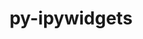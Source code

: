 ---
title: "py-ipywidgets"
layout: cache
categories: [package, develop]
meta: {"compilers": ["none"], "num_specs": 72, "num_specs_by_stack": {"data-vis-sdk": 27, "e4s": 22, "e4s-neoverse-v2": 23, "root": 72}, "oss": ["ubuntu20.04", "ubuntu22.04"], "platforms": ["linux"], "stacks": ["data-vis-sdk", "e4s", "e4s-neoverse-v2", "root"], "targets": ["neoverse_v2", "x86_64_v3"], "versions": ["8.0.2"]}
spec_details: [{"compiler": "none", "hash": "37ltotql2f2oarjpuevbmq3q5qtkrwv5", "os": "ubuntu22.04", "platform": "linux", "size": "-", "stacks": ["e4s", "root"], "target": "x86_64_v3", "variants": ["build_system=python_pip"], "versions": ["8.0.2"]}, {"compiler": "none", "hash": "3rpyfhdf7v5w3afgi4l3pea4eqsikr7c", "os": "ubuntu20.04", "platform": "linux", "size": "-", "stacks": ["data-vis-sdk", "root"], "target": "x86_64_v3", "variants": ["build_system=python_pip"], "versions": ["8.0.2"]}, {"compiler": "none", "hash": "4bmqopbfcfdbsmqnowexabwc3lhjji6e", "os": "ubuntu22.04", "platform": "linux", "size": "-", "stacks": ["e4s-neoverse-v2", "root"], "target": "neoverse_v2", "variants": ["build_system=python_pip"], "versions": ["8.0.2"]}, {"compiler": "none", "hash": "4edsuzr4km7nd453ojoogyvx6fx3rrfu", "os": "ubuntu20.04", "platform": "linux", "size": "-", "stacks": ["data-vis-sdk", "root"], "target": "x86_64_v3", "variants": ["build_system=python_pip"], "versions": ["8.0.2"]}, {"compiler": "none", "hash": "4sib53cv5gu7irlganymshpwrh4nvdzg", "os": "ubuntu20.04", "platform": "linux", "size": "-", "stacks": ["data-vis-sdk", "root"], "target": "x86_64_v3", "variants": ["build_system=python_pip"], "versions": ["8.0.2"]}, {"compiler": "none", "hash": "544u4b2oujokkxjagex4tgwoqb3kehpw", "os": "ubuntu20.04", "platform": "linux", "size": "-", "stacks": ["data-vis-sdk", "root"], "target": "x86_64_v3", "variants": ["build_system=python_pip"], "versions": ["8.0.2"]}, {"compiler": "none", "hash": "5ios3qm2hapalmun4fjuz5znbgznhsmo", "os": "ubuntu22.04", "platform": "linux", "size": "-", "stacks": ["e4s-neoverse-v2", "root"], "target": "neoverse_v2", "variants": ["build_system=python_pip"], "versions": ["8.0.2"]}, {"compiler": "none", "hash": "6hdpi5zvn4uhou7plfmgmki2m6x6dwtr", "os": "ubuntu22.04", "platform": "linux", "size": "-", "stacks": ["e4s", "root"], "target": "x86_64_v3", "variants": ["build_system=python_pip"], "versions": ["8.0.2"]}, {"compiler": "none", "hash": "6k75pevmnoxlsdnyz7gdw35g6axupody", "os": "ubuntu22.04", "platform": "linux", "size": "-", "stacks": ["e4s", "root"], "target": "x86_64_v3", "variants": ["build_system=python_pip"], "versions": ["8.0.2"]}, {"compiler": "none", "hash": "76ukykc3lllrwcsgpypegdhlh4yhgd4x", "os": "ubuntu20.04", "platform": "linux", "size": "-", "stacks": ["data-vis-sdk", "root"], "target": "x86_64_v3", "variants": ["build_system=python_pip"], "versions": ["8.0.2"]}, {"compiler": "none", "hash": "7dobda4a2uhajv5vhm7dd3ko6bovcpp5", "os": "ubuntu22.04", "platform": "linux", "size": "-", "stacks": ["e4s-neoverse-v2", "root"], "target": "neoverse_v2", "variants": ["build_system=python_pip"], "versions": ["8.0.2"]}, {"compiler": "none", "hash": "bcj666alkxmwehr6e5wnvoqzjnckphhk", "os": "ubuntu20.04", "platform": "linux", "size": "-", "stacks": ["data-vis-sdk", "root"], "target": "x86_64_v3", "variants": ["build_system=python_pip"], "versions": ["8.0.2"]}, {"compiler": "none", "hash": "big7crxwqf3lvshqemywykys5dxawi6o", "os": "ubuntu22.04", "platform": "linux", "size": "-", "stacks": ["e4s-neoverse-v2", "root"], "target": "neoverse_v2", "variants": ["build_system=python_pip"], "versions": ["8.0.2"]}, {"compiler": "none", "hash": "bodecgpxy2nb32bhmfg3rglflj7kn2mg", "os": "ubuntu20.04", "platform": "linux", "size": "-", "stacks": ["data-vis-sdk", "root"], "target": "x86_64_v3", "variants": ["build_system=python_pip"], "versions": ["8.0.2"]}, {"compiler": "none", "hash": "bsvhljl4gztgkbqxz5n765unu4btr76i", "os": "ubuntu20.04", "platform": "linux", "size": "-", "stacks": ["data-vis-sdk", "root"], "target": "x86_64_v3", "variants": ["build_system=python_pip"], "versions": ["8.0.2"]}, {"compiler": "none", "hash": "bxapzsiowguvabzicbhul6sm4xz6fkaw", "os": "ubuntu22.04", "platform": "linux", "size": "-", "stacks": ["e4s", "root"], "target": "x86_64_v3", "variants": ["build_system=python_pip"], "versions": ["8.0.2"]}, {"compiler": "none", "hash": "c22h25qj6yvkawihh7ympe5smwoxsne6", "os": "ubuntu22.04", "platform": "linux", "size": "-", "stacks": ["e4s-neoverse-v2", "root"], "target": "neoverse_v2", "variants": ["build_system=python_pip"], "versions": ["8.0.2"]}, {"compiler": "none", "hash": "c35gy37u2u3af6q4f4lqopzjyziqkguk", "os": "ubuntu22.04", "platform": "linux", "size": "-", "stacks": ["e4s-neoverse-v2", "root"], "target": "neoverse_v2", "variants": ["build_system=python_pip"], "versions": ["8.0.2"]}, {"compiler": "none", "hash": "c6g4dnt6zkwv6myp5zex7ycqmcpwebzg", "os": "ubuntu22.04", "platform": "linux", "size": "-", "stacks": ["e4s", "root"], "target": "x86_64_v3", "variants": ["build_system=python_pip"], "versions": ["8.0.2"]}, {"compiler": "none", "hash": "cd5rnhvyjcp6ifapohlgjf5kjqx6cqcs", "os": "ubuntu22.04", "platform": "linux", "size": "-", "stacks": ["e4s", "root"], "target": "x86_64_v3", "variants": ["build_system=python_pip"], "versions": ["8.0.2"]}, {"compiler": "none", "hash": "chnlwnetyro6v4ee3zuoz7r5hecuy236", "os": "ubuntu20.04", "platform": "linux", "size": "-", "stacks": ["data-vis-sdk", "root"], "target": "x86_64_v3", "variants": ["build_system=python_pip"], "versions": ["8.0.2"]}, {"compiler": "none", "hash": "dagdnx3awhdldhb4j47liaklil64lah3", "os": "ubuntu22.04", "platform": "linux", "size": "-", "stacks": ["e4s-neoverse-v2", "root"], "target": "neoverse_v2", "variants": ["build_system=python_pip"], "versions": ["8.0.2"]}, {"compiler": "none", "hash": "dm2gjzfq25xks3xiudblssr3eyrsb7a2", "os": "ubuntu22.04", "platform": "linux", "size": "-", "stacks": ["e4s-neoverse-v2", "root"], "target": "neoverse_v2", "variants": ["build_system=python_pip"], "versions": ["8.0.2"]}, {"compiler": "none", "hash": "fhy6wpnfdmqai4han6sphb4wbf67ah5p", "os": "ubuntu22.04", "platform": "linux", "size": "-", "stacks": ["e4s-neoverse-v2", "root"], "target": "neoverse_v2", "variants": ["build_system=python_pip"], "versions": ["8.0.2"]}, {"compiler": "none", "hash": "fkwx277xjllyahaf5sjxjtsdy6pc3luk", "os": "ubuntu20.04", "platform": "linux", "size": "-", "stacks": ["data-vis-sdk", "root"], "target": "x86_64_v3", "variants": ["build_system=python_pip"], "versions": ["8.0.2"]}, {"compiler": "none", "hash": "gkwnzdwdj4mpxspgcr7j2a5mjtpqzthz", "os": "ubuntu22.04", "platform": "linux", "size": "-", "stacks": ["e4s-neoverse-v2", "root"], "target": "neoverse_v2", "variants": ["build_system=python_pip"], "versions": ["8.0.2"]}, {"compiler": "none", "hash": "gnxphbfbapggyl4rzaegjl3uthzdwuc7", "os": "ubuntu22.04", "platform": "linux", "size": "-", "stacks": ["e4s-neoverse-v2", "root"], "target": "neoverse_v2", "variants": ["build_system=python_pip"], "versions": ["8.0.2"]}, {"compiler": "none", "hash": "gpcq5dykz45serymeczpnqnensljpg5a", "os": "ubuntu20.04", "platform": "linux", "size": "-", "stacks": ["data-vis-sdk", "root"], "target": "x86_64_v3", "variants": ["build_system=python_pip"], "versions": ["8.0.2"]}, {"compiler": "none", "hash": "gt2a6vaha376ruyju7e5avzv5nj3ihpq", "os": "ubuntu20.04", "platform": "linux", "size": "-", "stacks": ["data-vis-sdk", "root"], "target": "x86_64_v3", "variants": ["build_system=python_pip"], "versions": ["8.0.2"]}, {"compiler": "none", "hash": "hlyxv2c7ugsog6ri5xyojiy3og7hna4o", "os": "ubuntu22.04", "platform": "linux", "size": "-", "stacks": ["e4s-neoverse-v2", "root"], "target": "neoverse_v2", "variants": ["build_system=python_pip"], "versions": ["8.0.2"]}, {"compiler": "none", "hash": "hmnsfr2w3wpnb52au777pcwcwtx22oip", "os": "ubuntu20.04", "platform": "linux", "size": "-", "stacks": ["data-vis-sdk", "root"], "target": "x86_64_v3", "variants": ["build_system=python_pip"], "versions": ["8.0.2"]}, {"compiler": "none", "hash": "htuu2atqfvkg7wpadc332onrz53kx5ta", "os": "ubuntu22.04", "platform": "linux", "size": "-", "stacks": ["e4s", "root"], "target": "x86_64_v3", "variants": ["build_system=python_pip"], "versions": ["8.0.2"]}, {"compiler": "none", "hash": "hv72ziq7flgh3naxchet6rmloqqbfzma", "os": "ubuntu22.04", "platform": "linux", "size": "-", "stacks": ["e4s", "root"], "target": "x86_64_v3", "variants": ["build_system=python_pip"], "versions": ["8.0.2"]}, {"compiler": "none", "hash": "irfihxi4vdhluu4pov5hg365kxnke53x", "os": "ubuntu20.04", "platform": "linux", "size": "-", "stacks": ["data-vis-sdk", "root"], "target": "x86_64_v3", "variants": ["build_system=python_pip"], "versions": ["8.0.2"]}, {"compiler": "none", "hash": "jtprmq4qeatogiupjysbvj6djpyk4rze", "os": "ubuntu22.04", "platform": "linux", "size": "-", "stacks": ["e4s", "root"], "target": "x86_64_v3", "variants": ["build_system=python_pip"], "versions": ["8.0.2"]}, {"compiler": "none", "hash": "jx7iyiodixmgmbqwtpijeb7osgw7yd6i", "os": "ubuntu22.04", "platform": "linux", "size": "-", "stacks": ["e4s-neoverse-v2", "root"], "target": "neoverse_v2", "variants": ["build_system=python_pip"], "versions": ["8.0.2"]}, {"compiler": "none", "hash": "kibyzywqelh63b34pjnnveovjyvvewim", "os": "ubuntu22.04", "platform": "linux", "size": "-", "stacks": ["e4s-neoverse-v2", "root"], "target": "neoverse_v2", "variants": ["build_system=python_pip"], "versions": ["8.0.2"]}, {"compiler": "none", "hash": "kq3btr4fyy6iqrfgc3ldrvukgckduce3", "os": "ubuntu22.04", "platform": "linux", "size": "-", "stacks": ["e4s-neoverse-v2", "root"], "target": "neoverse_v2", "variants": ["build_system=python_pip"], "versions": ["8.0.2"]}, {"compiler": "none", "hash": "lbtf77kyyk7cg2xtiz5cbzsx2uglffxp", "os": "ubuntu22.04", "platform": "linux", "size": "-", "stacks": ["e4s", "root"], "target": "x86_64_v3", "variants": ["build_system=python_pip"], "versions": ["8.0.2"]}, {"compiler": "none", "hash": "lqdlccty5pkssgkxw2nqiunnadww7dl5", "os": "ubuntu20.04", "platform": "linux", "size": "-", "stacks": ["data-vis-sdk", "root"], "target": "x86_64_v3", "variants": ["build_system=python_pip"], "versions": ["8.0.2"]}, {"compiler": "none", "hash": "m42psv4opbzdk7wsnh6uxhnqtyvwycsr", "os": "ubuntu22.04", "platform": "linux", "size": "-", "stacks": ["e4s-neoverse-v2", "root"], "target": "neoverse_v2", "variants": ["build_system=python_pip"], "versions": ["8.0.2"]}, {"compiler": "none", "hash": "ml3tdukfwjh3shg46tb4d7ymxxcj42d7", "os": "ubuntu22.04", "platform": "linux", "size": "-", "stacks": ["e4s", "root"], "target": "x86_64_v3", "variants": ["build_system=python_pip"], "versions": ["8.0.2"]}, {"compiler": "none", "hash": "nplh4bh73fk6oo7oav5tgrghypyobh5d", "os": "ubuntu22.04", "platform": "linux", "size": "-", "stacks": ["e4s", "root"], "target": "x86_64_v3", "variants": ["build_system=python_pip"], "versions": ["8.0.2"]}, {"compiler": "none", "hash": "nyg45rrhyvfm4i42gcmjhx3xzvktczrr", "os": "ubuntu20.04", "platform": "linux", "size": "-", "stacks": ["data-vis-sdk", "root"], "target": "x86_64_v3", "variants": ["build_system=python_pip"], "versions": ["8.0.2"]}, {"compiler": "none", "hash": "oyhwlqyb374avu6y5utnj6azfvquzs5r", "os": "ubuntu22.04", "platform": "linux", "size": "-", "stacks": ["e4s", "root"], "target": "x86_64_v3", "variants": ["build_system=python_pip"], "versions": ["8.0.2"]}, {"compiler": "none", "hash": "pizs6jtxjudt3pr3hnm66uoeieqxdvw4", "os": "ubuntu20.04", "platform": "linux", "size": "-", "stacks": ["data-vis-sdk", "root"], "target": "x86_64_v3", "variants": ["build_system=python_pip"], "versions": ["8.0.2"]}, {"compiler": "none", "hash": "q4ajxi5xlc2qfcm4qpbcc3rfiz6jeq74", "os": "ubuntu22.04", "platform": "linux", "size": "-", "stacks": ["e4s", "root"], "target": "x86_64_v3", "variants": ["build_system=python_pip"], "versions": ["8.0.2"]}, {"compiler": "none", "hash": "q4xaswlf4pagjxoh65gcvmb2b3irqmhi", "os": "ubuntu20.04", "platform": "linux", "size": "-", "stacks": ["data-vis-sdk", "root"], "target": "x86_64_v3", "variants": ["build_system=python_pip"], "versions": ["8.0.2"]}, {"compiler": "none", "hash": "qmx34jnlbil34hwuukxo7sint4z25qgc", "os": "ubuntu22.04", "platform": "linux", "size": "-", "stacks": ["e4s", "root"], "target": "x86_64_v3", "variants": ["build_system=python_pip"], "versions": ["8.0.2"]}, {"compiler": "none", "hash": "qy4quc6vem7s5qa3w2uzc7gv2vmhilw2", "os": "ubuntu22.04", "platform": "linux", "size": "-", "stacks": ["e4s", "root"], "target": "x86_64_v3", "variants": ["build_system=python_pip"], "versions": ["8.0.2"]}, {"compiler": "none", "hash": "rzu3skm3c5vnveexnely4vb2ryyhmru7", "os": "ubuntu22.04", "platform": "linux", "size": "-", "stacks": ["e4s", "root"], "target": "x86_64_v3", "variants": ["build_system=python_pip"], "versions": ["8.0.2"]}, {"compiler": "none", "hash": "rzugvucd5t6r6ki3xxce4sgrtexnkxbu", "os": "ubuntu22.04", "platform": "linux", "size": "-", "stacks": ["e4s-neoverse-v2", "root"], "target": "neoverse_v2", "variants": ["build_system=python_pip"], "versions": ["8.0.2"]}, {"compiler": "none", "hash": "sdxwqx7mihbu6wax4yrntml2mdb7wg6s", "os": "ubuntu22.04", "platform": "linux", "size": "-", "stacks": ["e4s-neoverse-v2", "root"], "target": "neoverse_v2", "variants": ["build_system=python_pip"], "versions": ["8.0.2"]}, {"compiler": "none", "hash": "sgsi7bnppcnk6djk47ze664vl2s34hls", "os": "ubuntu22.04", "platform": "linux", "size": "-", "stacks": ["e4s-neoverse-v2", "root"], "target": "neoverse_v2", "variants": ["build_system=python_pip"], "versions": ["8.0.2"]}, {"compiler": "none", "hash": "svrq7wuv6nvgp5saxucexs7nyjzurffh", "os": "ubuntu22.04", "platform": "linux", "size": "-", "stacks": ["e4s", "root"], "target": "x86_64_v3", "variants": ["build_system=python_pip"], "versions": ["8.0.2"]}, {"compiler": "none", "hash": "swyggssj6hi5lqjbsl4hphncpatgqr6u", "os": "ubuntu20.04", "platform": "linux", "size": "-", "stacks": ["data-vis-sdk", "root"], "target": "x86_64_v3", "variants": ["build_system=python_pip"], "versions": ["8.0.2"]}, {"compiler": "none", "hash": "t7zve6mb2ovoallwtjjphxx63gc4mtqr", "os": "ubuntu22.04", "platform": "linux", "size": "-", "stacks": ["e4s", "root"], "target": "x86_64_v3", "variants": ["build_system=python_pip"], "versions": ["8.0.2"]}, {"compiler": "none", "hash": "tlp4fssp6w3qa6hsc2lbc5jxz6ozlzoz", "os": "ubuntu22.04", "platform": "linux", "size": "-", "stacks": ["e4s-neoverse-v2", "root"], "target": "neoverse_v2", "variants": ["build_system=python_pip"], "versions": ["8.0.2"]}, {"compiler": "none", "hash": "usis3qr4qeujy6ysffuszppixf4xdhxj", "os": "ubuntu20.04", "platform": "linux", "size": "-", "stacks": ["data-vis-sdk", "root"], "target": "x86_64_v3", "variants": ["build_system=python_pip"], "versions": ["8.0.2"]}, {"compiler": "none", "hash": "uwp6fpmsonlnirhycgs7zhluaidtynsu", "os": "ubuntu20.04", "platform": "linux", "size": "-", "stacks": ["data-vis-sdk", "root"], "target": "x86_64_v3", "variants": ["build_system=python_pip"], "versions": ["8.0.2"]}, {"compiler": "none", "hash": "v36w4p3jh4ioibyry77npxf5zzpfehky", "os": "ubuntu22.04", "platform": "linux", "size": "-", "stacks": ["e4s-neoverse-v2", "root"], "target": "neoverse_v2", "variants": ["build_system=python_pip"], "versions": ["8.0.2"]}, {"compiler": "none", "hash": "vcrnbrgfccprmkpntcmvbjcv6rfpcs2u", "os": "ubuntu22.04", "platform": "linux", "size": "-", "stacks": ["e4s", "root"], "target": "x86_64_v3", "variants": ["build_system=python_pip"], "versions": ["8.0.2"]}, {"compiler": "none", "hash": "vg4l6irvxszuvitawn3ur5e6ozpth2hr", "os": "ubuntu20.04", "platform": "linux", "size": "-", "stacks": ["data-vis-sdk", "root"], "target": "x86_64_v3", "variants": ["build_system=python_pip"], "versions": ["8.0.2"]}, {"compiler": "none", "hash": "vkqcdt5wo36jcbv3dldo6rv6ywffbh4v", "os": "ubuntu20.04", "platform": "linux", "size": "-", "stacks": ["data-vis-sdk", "root"], "target": "x86_64_v3", "variants": ["build_system=python_pip"], "versions": ["8.0.2"]}, {"compiler": "none", "hash": "vtossjj54heix7g75e24edg52zm6uqsc", "os": "ubuntu20.04", "platform": "linux", "size": "-", "stacks": ["data-vis-sdk", "root"], "target": "x86_64_v3", "variants": ["build_system=python_pip"], "versions": ["8.0.2"]}, {"compiler": "none", "hash": "w6sbbksfmrl7girvtq7pdyxaoi4gntzx", "os": "ubuntu22.04", "platform": "linux", "size": "-", "stacks": ["e4s-neoverse-v2", "root"], "target": "neoverse_v2", "variants": ["build_system=python_pip"], "versions": ["8.0.2"]}, {"compiler": "none", "hash": "wpghxhkenaewr236fsxx3ocv5mal7c5v", "os": "ubuntu22.04", "platform": "linux", "size": "-", "stacks": ["e4s-neoverse-v2", "root"], "target": "neoverse_v2", "variants": ["build_system=python_pip"], "versions": ["8.0.2"]}, {"compiler": "none", "hash": "wz7fwlhigad3ycadpherflztoc5fdr5t", "os": "ubuntu22.04", "platform": "linux", "size": "-", "stacks": ["e4s", "root"], "target": "x86_64_v3", "variants": ["build_system=python_pip"], "versions": ["8.0.2"]}, {"compiler": "none", "hash": "x37qq7ouxzvny6ioxeonaxxpcaoe2kbb", "os": "ubuntu20.04", "platform": "linux", "size": "-", "stacks": ["data-vis-sdk", "root"], "target": "x86_64_v3", "variants": ["build_system=python_pip"], "versions": ["8.0.2"]}, {"compiler": "none", "hash": "x3eouiel2aqezyf3zmnl7r6vhxd2g5fc", "os": "ubuntu20.04", "platform": "linux", "size": "-", "stacks": ["data-vis-sdk", "root"], "target": "x86_64_v3", "variants": ["build_system=python_pip"], "versions": ["8.0.2"]}, {"compiler": "none", "hash": "z2xqmwanqptjbhlbepsml4etuyp2ovwz", "os": "ubuntu22.04", "platform": "linux", "size": "-", "stacks": ["e4s", "root"], "target": "x86_64_v3", "variants": ["build_system=python_pip"], "versions": ["8.0.2"]}, {"compiler": "none", "hash": "znwxavundbvfaixvxmib4dzoyud2lhzh", "os": "ubuntu20.04", "platform": "linux", "size": "-", "stacks": ["data-vis-sdk", "root"], "target": "x86_64_v3", "variants": ["build_system=python_pip"], "versions": ["8.0.2"]}]
---